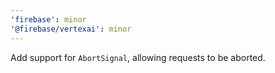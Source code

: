 ```yaml
---
'firebase': minor
'@firebase/vertexai': minor
---
```


Add support for `AbortSignal`, allowing requests to be aborted.
